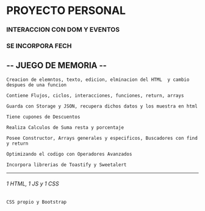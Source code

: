 # PROYECTO PERSONAL
### INTERACCION CON DOM Y EVENTOS
### SE INCORPORA FECH
## -- JUEGO DE MEMORIA --
```
Creacion de elemntos, texto, edicion, elminacion del HTML  y cambio despues de una funcion
```
```
Contiene Flujos, ciclos, interacciones, funciones, return, arrays
```
```
Guarda con Storage y JSON, recupera dichos datos y los muestra en html
```
```
Tiene cupones de Descuentos
```
```
Realiza Calculos de Suma resta y porcentaje
```
```
Posee Constructor, Arrays generales y especificos, Buscadores con find y return
```
```
Optimizando el codigo con Operadores Avanzados
```
```
Incorpora librerias de Toastify y Sweetalert
```
------
###### 1 HTML, 1 JS y 1 CSS
```
CSS propio y Bootstrap
```
